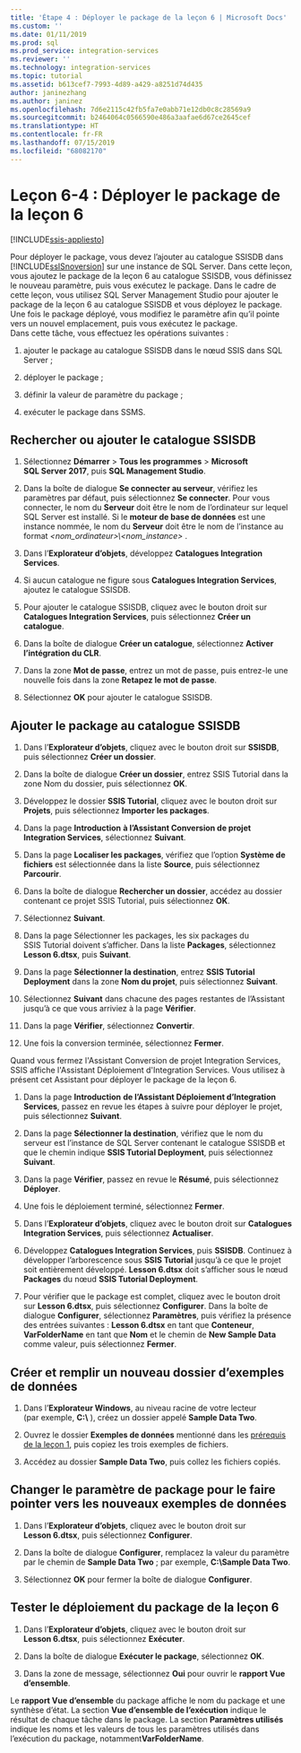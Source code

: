 ```yaml
---
title: 'Étape 4 : Déployer le package de la leçon 6 | Microsoft Docs'
ms.custom: ''
ms.date: 01/11/2019
ms.prod: sql
ms.prod_service: integration-services
ms.reviewer: ''
ms.technology: integration-services
ms.topic: tutorial
ms.assetid: b613cef7-7993-4d89-a429-a8251d74d435
author: janinezhang
ms.author: janinez
ms.openlocfilehash: 7d6e2115c42fb5fa7e0abb71e12db0c8c28569a9
ms.sourcegitcommit: b2464064c0566590e486a3aafae6d67ce2645cef
ms.translationtype: HT
ms.contentlocale: fr-FR
ms.lasthandoff: 07/15/2019
ms.locfileid: "68082170"
---
```

# <a name="lesson-6-4-deploy-the-lesson-6-package"></a>Leçon 6-4 : Déployer le package de la leçon 6

[!INCLUDE[ssis-appliesto](../includes/ssis-appliesto-ssvrpluslinux-asdb-asdw-xxx.md)]



Pour déployer le package, vous devez l’ajouter au catalogue SSISDB dans [!INCLUDE[ssISnoversion](../includes/ssisnoversion-md.md)] sur une instance de SQL Server. Dans cette leçon, vous ajoutez le package de la leçon 6 au catalogue SSISDB, vous définissez le nouveau paramètre, puis vous exécutez le package. Dans le cadre de cette leçon, vous utilisez SQL Server Management Studio pour ajouter le package de la leçon 6 au catalogue SSISDB et vous déployez le package. Une fois le package déployé, vous modifiez le paramètre afin qu’il pointe vers un nouvel emplacement, puis vous exécutez le package.   
Dans cette tâche, vous effectuez les opérations suivantes :  

1. ajouter le package au catalogue SSISDB dans le nœud SSIS dans SQL Server ;  
  
2. déployer le package ;  
  
3. définir la valeur de paramètre du package ;  

4. exécuter le package dans SSMS.  
  
## <a name="locate-or-add-the-ssisdb-catalog"></a>Rechercher ou ajouter le catalogue SSISDB  
  
1.  Sélectionnez **Démarrer** > **Tous les programmes** > **Microsoft SQL Server 2017**, puis **SQL Management Studio**.  
  
2.  Dans la boîte de dialogue **Se connecter au serveur**, vérifiez les paramètres par défaut, puis sélectionnez **Se connecter**. Pour vous connecter, le nom du **Serveur** doit être le nom de l’ordinateur sur lequel SQL Server est installé. Si le **moteur de base de données** est une instance nommée, le nom du **Serveur** doit être le nom de l’instance au format *\<nom_ordinateur>\\\<nom_instance>* . 
  
3.  Dans l’**Explorateur d’objets**, développez **Catalogues Integration Services**.  
  
4.  Si aucun catalogue ne figure sous **Catalogues Integration Services**, ajoutez le catalogue SSISDB.  
  
5.  Pour ajouter le catalogue SSISDB, cliquez avec le bouton droit sur **Catalogues Integration Services**, puis sélectionnez **Créer un catalogue**.  
  
6.  Dans la boîte de dialogue **Créer un catalogue**, sélectionnez **Activer l’intégration du CLR**.  
  
7.  Dans la zone **Mot de passe**, entrez un mot de passe, puis entrez-le une nouvelle fois dans la zone **Retapez le mot de passe**. 
  
8.  Sélectionnez **OK** pour ajouter le catalogue SSISDB.  
  
## <a name="add-the-package-to-the-ssisdb-catalog"></a>Ajouter le package au catalogue SSISDB  
  
1.  Dans l’**Explorateur d’objets**, cliquez avec le bouton droit sur **SSISDB**, puis sélectionnez **Créer un dossier**.  
  
2.  Dans la boîte de dialogue **Créer un dossier**, entrez SSIS Tutorial dans la zone Nom du dossier, puis sélectionnez **OK**.  
  
3.  Développez le dossier **SSIS Tutorial**, cliquez avec le bouton droit sur **Projets**, puis sélectionnez **Importer les packages**.  
  
4.  Dans la page **Introduction** **à l’Assistant Conversion de projet Integration Services**, sélectionnez **Suivant**.  
  
5.  Dans la page **Localiser les packages**, vérifiez que l’option **Système de fichiers** est sélectionnée dans la liste **Source**, puis sélectionnez **Parcourir**.  
  
6.  Dans la boîte de dialogue **Rechercher un dossier**, accédez au dossier contenant ce projet SSIS Tutorial, puis sélectionnez **OK**.  
  
7.  Sélectionnez **Suivant**.  
  
8.  Dans la page Sélectionner les packages, les six packages du SSIS Tutorial doivent s’afficher. Dans la liste **Packages**, sélectionnez **Lesson 6.dtsx**, puis **Suivant**.  
  
9. Dans la page **Sélectionner la destination**, entrez **SSIS Tutorial Deployment** dans la zone **Nom du projet**, puis sélectionnez **Suivant**.

10. Sélectionnez **Suivant** dans chacune des pages restantes de l’Assistant jusqu’à ce que vous arriviez à la page **Vérifier**.  
  
11. Dans la page **Vérifier**, sélectionnez **Convertir**.  
  
12. Une fois la conversion terminée, sélectionnez **Fermer**.  
  
Quand vous fermez l'Assistant Conversion de projet Integration Services, SSIS affiche l'Assistant Déploiement d'Integration Services. Vous utilisez à présent cet Assistant pour déployer le package de la leçon 6.  
  
1.  Dans la page **Introduction** **de l’Assistant Déploiement d’Integration Services**, passez en revue les étapes à suivre pour déployer le projet, puis sélectionnez **Suivant**.  
  
2.  Dans la page **Sélectionner la destination**, vérifiez que le nom du serveur est l’instance de SQL Server contenant le catalogue SSISDB et que le chemin indique **SSIS Tutorial Deployment**, puis sélectionnez **Suivant**.  
  
3.  Dans la page **Vérifier**, passez en revue le **Résumé**, puis sélectionnez **Déployer**.  
  
4.  Une fois le déploiement terminé, sélectionnez **Fermer**.  
  
5.  Dans l’**Explorateur d’objets**, cliquez avec le bouton droit sur **Catalogues Integration Services**, puis sélectionnez **Actualiser**.  
  
6.  Développez **Catalogues Integration Services**, puis **SSISDB**. Continuez à développer l’arborescence sous **SSIS Tutorial** jusqu’à ce que le projet soit entièrement développé. **Lesson 6.dtsx** doit s’afficher sous le nœud **Packages** du nœud **SSIS Tutorial Deployment**.  
  
7.  Pour vérifier que le package est complet, cliquez avec le bouton droit sur **Lesson 6.dtsx**, puis sélectionnez **Configurer**. Dans la boîte de dialogue **Configurer**, sélectionnez **Paramètres**, puis vérifiez la présence des entrées suivantes : **Lesson 6.dtsx** en tant que **Conteneur**, **VarFolderName** en tant que **Nom** et le chemin de **New Sample Data** comme valeur, puis sélectionnez **Fermer**.  
  
## <a name="create-and-populate-a-new-sample-data-folder"></a>Créer et remplir un nouveau dossier d’exemples de données  
  
1.  Dans l’**Explorateur Windows**, au niveau racine de votre lecteur (par exemple, **C:\\** ), créez un dossier appelé **Sample Data Two**.  
  
2.  Ouvrez le dossier **Exemples de données** mentionné dans les [prérequis de la leçon 1](../integration-services/lesson-1-create-a-project-and-basic-package-with-ssis.md#prerequisites), puis copiez les trois exemples de fichiers.  
  
3.  Accédez au dossier **Sample Data Two**, puis collez les fichiers copiés.  
  
## <a name="change-the-package-parameter-to-point-to-the-new-sample-data"></a>Changer le paramètre de package pour le faire pointer vers les nouveaux exemples de données  
  
1.  Dans l’**Explorateur d’objets**, cliquez avec le bouton droit sur **Lesson 6.dtsx**, puis sélectionnez **Configurer**.  
  
2.  Dans la boîte de dialogue **Configurer**, remplacez la valeur du paramètre par le chemin de **Sample Data Two** ; par exemple, **C:\\Sample Data Two**.  
  
3.  Sélectionnez **OK** pour fermer la boîte de dialogue **Configurer**.  
  
## <a name="test-the-lesson-6-package-deployment"></a>Tester le déploiement du package de la leçon 6  
  
1.  Dans l’**Explorateur d’objets**, cliquez avec le bouton droit sur **Lesson 6.dtsx**, puis sélectionnez **Exécuter**.  
  
2.  Dans la boîte de dialogue **Exécuter le package**, sélectionnez **OK**.  
  
3.  Dans la zone de message, sélectionnez **Oui** pour ouvrir le **rapport Vue d’ensemble**.  
  
Le **rapport Vue d’ensemble** du package affiche le nom du package et une synthèse d’état. La section **Vue d’ensemble de l’exécution** indique le résultat de chaque tâche dans le package. La section **Paramètres utilisés** indique les noms et les valeurs de tous les paramètres utilisés dans l’exécution du package, notamment**VarFolderName**.  
  
